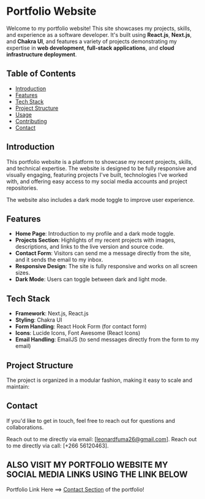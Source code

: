 # Portfolio Website

Welcome to my portfolio website! This site showcases my projects, skills, and experience as a software developer. It's built using **React.js**, **Next.js**, and **Chakra UI**, and features a variety of projects demonstrating my expertise in **web development**, **full-stack applications**, and **cloud infrastructure deployment**.

## Table of Contents
- [Introduction](#introduction)
- [Features](#features)
- [Tech Stack](#tech-stack)
- [Project Structure](#project-structure)
- [Usage](#usage)
- [Contributing](#contributing)
- [Contact](#contact)

## Introduction
This portfolio website is a platform to showcase my recent projects, skills, and technical expertise. The website is designed to be fully responsive and visually engaging, featuring projects I've built, technologies I've worked with, and offering easy access to my social media accounts and project repositories.

The website also includes a dark mode toggle to improve user experience.

## Features
- **Home Page**: Introduction to my profile and a dark mode toggle.
- **Projects Section**: Highlights of my recent projects with images, descriptions, and links to the live version and source code.
- **Contact Form**: Visitors can send me a message directly from the site, and it sends the email to my inbox.
- **Responsive Design**: The site is fully responsive and works on all screen sizes.
- **Dark Mode**: Users can toggle between dark and light mode.

## Tech Stack
- **Framework**: Next.js, React.js
- **Styling**: Chakra UI
- **Form Handling**: React Hook Form (for contact form)
- **Icons**: Lucide Icons, Font Awesome (React Icons)
- **Email Handling**: EmailJS (to send messages directly from the form to my email)

## Project Structure
The project is organized in a modular fashion, making it easy to scale and maintain:

## Contact

If you'd like to get in touch, feel free to reach out for questions and collaborations. 

Reach out to me directly via email: [leonardfuma26@gmail.com].
Reach out to me directly via call: [+266 56120463].

## ALSO VISIT MY PORTFOLIO WEBSITE MY SOCIAL MEDIA LINKS USING THE LINK BELOW 

 Portfolio Link Here ==> [Contact Section](portfolio-clinic-ease.vercel.app) of the portfolio!

